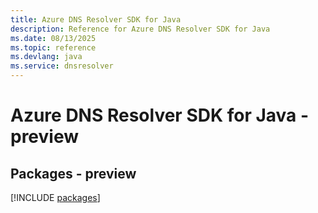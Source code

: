 ```yaml
---
title: Azure DNS Resolver SDK for Java
description: Reference for Azure DNS Resolver SDK for Java
ms.date: 08/13/2025
ms.topic: reference
ms.devlang: java
ms.service: dnsresolver
---
```

# Azure DNS Resolver SDK for Java - preview
## Packages - preview
[!INCLUDE [packages](dns-resolver-index.md)]
